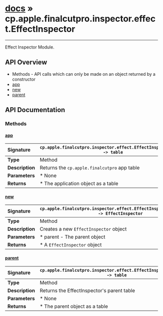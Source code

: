 # [docs](index.md) » cp.apple.finalcutpro.inspector.effect.EffectInspector
---

Effect Inspector Module.

## API Overview
* Methods - API calls which can only be made on an object returned by a constructor
 * [app](#app)
 * [new](#new)
 * [parent](#parent)

## API Documentation

### Methods

#### [app](#app)
| <span style="float: left;">**Signature**</span> | <span style="float: left;">`cp.apple.finalcutpro.inspector.effect.EffectInspector:app() -> table` </span>                                                          |
| -----------------------------------------------------|---------------------------------------------------------------------------------------------------------|
| **Type**                                             | Method                                                                                         |
| **Description**                                      | Returns the `cp.apple.finalcutpro` app table                                                                                         |
| **Parameters**                                       |  * None                                       |
| **Returns**                                          |  * The application object as a table                                                |

#### [new](#new)
| <span style="float: left;">**Signature**</span> | <span style="float: left;">`cp.apple.finalcutpro.inspector.effect.EffectInspector.new(parent) -> EffectInspector` </span>                                                          |
| -----------------------------------------------------|---------------------------------------------------------------------------------------------------------|
| **Type**                                             | Method                                                                                         |
| **Description**                                      | Creates a new `EffectInspector` object                                                                                         |
| **Parameters**                                       |  * parent - The parent object                                       |
| **Returns**                                          |  * A `EffectInspector` object                                                |

#### [parent](#parent)
| <span style="float: left;">**Signature**</span> | <span style="float: left;">`cp.apple.finalcutpro.inspector.effect.EffectInspector:parent() -> table` </span>                                                          |
| -----------------------------------------------------|---------------------------------------------------------------------------------------------------------|
| **Type**                                             | Method                                                                                         |
| **Description**                                      | Returns the EffectInspector's parent table                                                                                         |
| **Parameters**                                       |  * None                                       |
| **Returns**                                          |  * The parent object as a table                                                |

